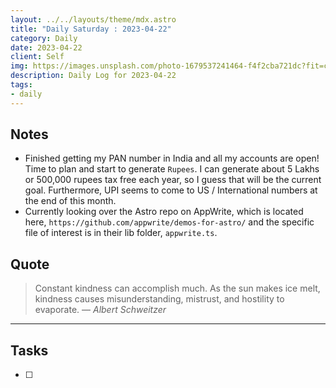 ```yaml
---
layout: ../../layouts/theme/mdx.astro
title: "Daily Saturday : 2023-04-22"
category: Daily
date: 2023-04-22
client: Self
img: https://images.unsplash.com/photo-1679537241464-f4f2cba721dc?fit=crop&q=85&w=1400&h=700
description: Daily Log for 2023-04-22
tags:
- daily
---
```


## Notes

- Finished getting my PAN number in India and all my accounts are open! Time to plan and start to generate `Rupees`. I can generate about 5 Lakhs or 500,000 rupees tax free each year, so I guess that will be the current goal. Furthermore, UPI seems to come to US / International numbers at the end of this month. 
- Currently looking over the Astro repo on AppWrite, which is located here, `https://github.com/appwrite/demos-for-astro/` and the specific file of interest is in their lib folder, `appwrite.ts`.

## Quote

> Constant kindness can accomplish much. As the sun makes ice melt, kindness causes misunderstanding, mistrust, and hostility to evaporate.
> — <cite>Albert Schweitzer</cite>

---

## Tasks

- [ ]